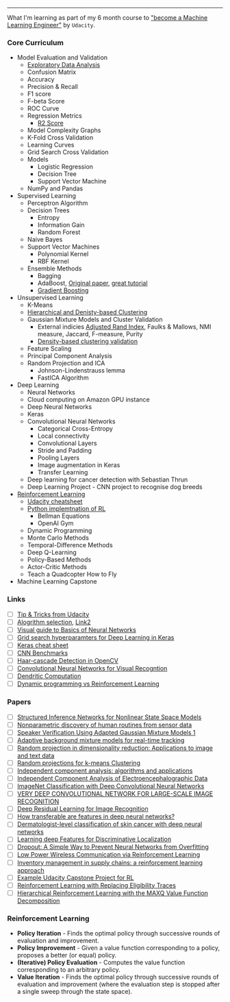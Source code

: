 ---

What I'm learning as part of my 6 month course to ["become a Machine Learning Engineer"](https://www.udacity.com/course/machine-learning-engineer-nanodegree--nd009t) by `Udacity`. 

### Core Curriculum

* Model Evaluation and Validation
  * [Exploratory Data Analysis](https://www.kaggle.com/ekami66/detailed-exploratory-data-analysis-with-python)
  * Confusion Matrix
  * Accuracy
  * Precision & Recall
  * F1 score
  * F-beta Score
  * ROC Curve
  * Regression Metrics
    * [R2 Score](http://blog.minitab.com/blog/adventures-in-statistics-2/multiple-regession-analysis-use-adjusted-r-squared-and-predicted-r-squared-to-include-the-correct-number-of-variables)
  * Model Complexity Graphs
  * K-Fold Cross Validation
  * Learning Curves
  * Grid Search Cross Validation
  * Models
    * Logistic Regression
    * Decision Tree
    * Support Vector Machine
  * NumPy and Pandas
* Supervised Learning
  * Perceptron Algorithm
  * Decision Trees
    * Entropy
    * Information Gain
    * Random Forest
  * Naive Bayes
  * Support Vector Machines
    * Polynomial Kernel
    * RBF Kernel
  * Ensemble Methods
    * Bagging
    * AdaBoost, [Original paper](https://cseweb.ucsd.edu/~yfreund/papers/IntroToBoosting.pdf), [great tutorial](http://rob.schapire.net/papers/explaining-adaboost.pdf)
    * [Gradient Boosting](http://blog.kaggle.com/2017/01/23/a-kaggle-master-explains-gradient-boosting/)
* Unsupervised Learning
    * K-Means
    * [Hierarchical and Denisty-based Clustering](https://pages.cpsc.ucalgary.ca/~mahanti/papers/clustering.pdf)
    * Gaussian Mixture Models and Cluster Validation
      * External indicies [Adjusted Rand Index](http://faculty.washington.edu/kayee/pca/supp.pdf), Faulks & Mallows, NMI measure, Jaccard, F-measure, Purity
      * [Density-based clustering validation](http://citeseerx.ist.psu.edu/viewdoc/download;jsessionid=83C3BD5E078B1444CB26E243975507E1?doi=10.1.1.707.9034&rep=rep1&type=pdf)
    * Feature Scaling
    * Principal Component Analysis
    * Random Projection and ICA
       * Johnson-Lindenstrauss lemma
       * FastICA Algorithm
* Deep Learning
    * Neural Networks
    * Cloud computing on Amazon GPU instance
    * Deep Neural Networks
    * Keras
    * Convolutional Neural Networks
       * Categorical Cross-Entropy
       * Local connectivity
       * Convolutional Layers
       * Stride and Padding
       * Pooling Layers
       * Image augmentation in Keras
       * Transfer Learning
    * Deep learning for cancer detection with Sebastian Thrun
    * Deep Learning Project - CNN project to recognise dog breeds 
* [Reinforcement Learning](https://s3-us-west-1.amazonaws.com/udacity-drlnd/bookdraft2018.pdf)
    * [Udacity cheatsheet](https://github.com/udacity/rl-cheatsheet/blob/master/cheatsheet.pdf)
    * [Python implemtnation of RL](https://github.com/ShangtongZhang/reinforcement-learning-an-introduction)
       * Bellman Equations 
       * OpenAI Gym
    * Dynamic Programming
    * Monte Carlo Methods
    * Temporal-Difference Methods
    * Deep Q-Learning
    * Policy-Based Methods
    * Actor-Critic Methods
    * Teach a Quadcopter How to Fly
* Machine Learning Capstone

### Links
- [ ] [Tip & Tricks from Udacity](https://github.com/machinelearningnanodegree/MLND/wiki/Tips-and-Tricks)
- [ ] [Alogrithm selection](https://docs.microsoft.com/en-us/azure/machine-learning/studio/algorithm-choice), [Link2](https://blogs.sas.com/content/subconsciousmusings/2017/04/12/machine-learning-algorithm-use/)
- [ ] [Visual guide to Basics of Neural Networks](http://jalammar.github.io/visual-interactive-guide-basics-neural-networks/)
- [ ] [Grid search hyperparamters for Deep Learning in Keras](https://machinelearningmastery.com/grid-search-hyperparameters-deep-learning-models-python-keras/)
- [ ] [Keras cheat sheet](https://s3.amazonaws.com/assets.datacamp.com/blog_assets/Keras_Cheat_Sheet_Python.pdf)
- [ ] [CNN Benchmarks](https://github.com/jcjohnson/cnn-benchmarks)
- [ ] [Haar-cascade Detection in OpenCV](https://docs.opencv.org/trunk/d7/d8b/tutorial_py_face_detection.html)
- [ ] [Convolutional Neural Networks for Visual Recogntion](http://cs231n.github.io/neural-networks-1/#actfun)
- [ ] [Dendritic Computation](https://neurophysics.ucsd.edu/courses/physics_171/annurev.neuro.28.061604.135703.pdf)
- [ ] [Dynamic programming vs Reinforcement Learning](https://viktorqvarfordt.com/notes/rl/)

### Papers
- [ ] [Structured Inference Networks for Nonlinear State Space Models](https://arxiv.org/pdf/1609.09869.pdf)
- [ ] [Nonparametric discovery of human routines from sensor data](http://citeseerx.ist.psu.edu/viewdoc/download?doi=10.1.1.681.3152&rep=rep1&type=pdf)
- [ ] [Speaker Verification Using Adapted Gaussian
Mixture Models 1](http://citeseerx.ist.psu.edu/viewdoc/download?doi=10.1.1.117.338&rep=rep1&type=pdf)
- [ ] [Adaptive background mixture models for real-time tracking](http://www.ai.mit.edu/projects/vsam/Publications/stauffer_cvpr98_track.pdf)
- [ ] [Random projection in dimensionality reduction: Applications to image and text data](http://citeseerx.ist.psu.edu/viewdoc/download?doi=10.1.1.76.8124&rep=rep1&type=pdf)
- [ ] [Random projections for k-means Clustering](https://papers.nips.cc/paper/3901-random-projections-for-k-means-clustering.pdf)
- [ ] [Independent component analysis: algorithms and applications](http://citeseerx.ist.psu.edu/viewdoc/download?doi=10.1.1.322.679&rep=rep1&type=pdf)
- [ ] [Independent Component Analysis of Electroencephalographic Data](http://papers.nips.cc/paper/1091-independent-component-analysis-of-electroencephalographic-data.pdf)
- [ ] [ImageNet Classification with Deep Convolutional
Neural Networks](http://papers.nips.cc/paper/4824-imagenet-classification-with-deep-convolutional-neural-networks.pdf)
- [ ] [VERY DEEP CONVOLUTIONAL NETWORK FOR LARGE-SCALE IMAGE RECOGNITION](https://arxiv.org/pdf/1409.1556.pdf)
- [ ] [Deep Residual Learning for Image Recognition](https://arxiv.org/pdf/1512.03385v1.pdf)
- [ ] [How transferable are features in deep neural networks?](https://arxiv.org/pdf/1411.1792.pdf)
- [ ] [Dermatologist-level classification of skin cancer with deep neural networks](https://www.nature.com/articles/nature21056.epdf)
- [ ] [Learning deep Features for Discriminative Localization](http://cnnlocalization.csail.mit.edu/Zhou_Learning_Deep_Features_CVPR_2016_paper.pdf)
- [ ] [Dropout: A Simple Way to Prevent Neural Networks from
Overfitting](https://www.cs.toronto.edu/~hinton/absps/JMLRdropout.pdf)
- [ ] [Low Power Wireless Communication via
Reinforcement Learning ](https://papers.nips.cc/paper/1740-low-power-wireless-communication-via-reinforcement-learning.pdf)
- [ ] [Inventory management in supply chains:
a reinforcement learning approach](http://read.pudn.com/downloads142/sourcecode/others/617477/inventory%20supply%20chain/04051310570412465(1).pdf)
- [ ] [Example Udacity Capstone Project for RL](https://github.com/ucaiado/QLearning_Trading)
- [ ] [Reinforcement Learning with Replacing Eligibility Traces](http://www-anw.cs.umass.edu/legacy/pubs/1995_96/singh_s_ML96.pdf)
- [ ] [Hierarchical Reinforcement Learning with the MAXQ Value
Function Decomposition](https://arxiv.org/pdf/cs/9905014.pdf)

### Reinforcement Learning
* **Policy Iteration** - Finds the optimal policy through successive rounds of evaluation and improvement.
* **Policy Improvement** - Given a value function corresponding to a policy, proposes a better (or equal) policy.
* **(Iterative) Policy Evaluation** - Computes the value function corresponding to an arbitrary policy.
* **Value Iteration** - Finds the optimal policy through successive rounds of evaluation and improvement (where the evaluation step is stopped after a single sweep through the state space).
